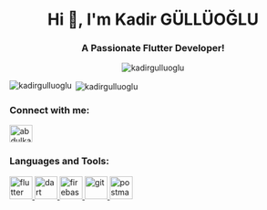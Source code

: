 <h1 align="center">Hi 👋, I'm Kadir GÜLLÜOĞLU</h1>
<h3 align="center">A Passionate Flutter Developer!</h3>

<p align="center"> <img src="https://komarev.com/ghpvc/?username=kadirgulluoglu&label=Profile%20views&color=f2cd98&style=flat" alt="kadirgulluoglu" /> </p>


<p><img align="left" src="https://github-readme-stats.vercel.app/api/top-langs?username=kadirgulluoglu&show_icons=true&theme=dark&locale=en&layout=compact" alt="kadirgulluoglu" /></p>

<p>&nbsp;<img align="center" src="https://github-readme-stats.vercel.app/api?username=kadirgulluoglu&show_icons=true&theme=dark&locale=en" alt="kadirgulluoglu" /></p>




<h3 align="left">Connect with me:</h3>
<p align="left">
<a href="https://linkedin.com/in/abdulkadirgulluoglu" target="blank"><img align="center" src="https://raw.githubusercontent.com/rahuldkjain/github-profile-readme-generator/master/src/images/icons/Social/linked-in-alt.svg" alt="abdulkadirgulluoglu" height="30" width="40" /></a>
</p>

<h3 align="left">Languages and Tools:</h3>

<p align="left">
  </a> <a href="https://flutter.dev" target="_blank" rel="noreferrer"> <img src="https://www.vectorlogo.zone/logos/flutterio/flutterio-icon.svg" alt="flutter" width="40" height="40"/> </a> <a href="https://dart.dev" target="_blank" rel="noreferrer"> <img src="https://www.vectorlogo.zone/logos/dartlang/dartlang-icon.svg" alt="dart" width="40" height="40"/> </a> <a href="https://firebase.google.com/" target="_blank" rel="noreferrer"> <img src="https://www.vectorlogo.zone/logos/firebase/firebase-icon.svg" alt="firebase" width="40" height="40"/> <a href="https://git-scm.com/" target="_blank" rel="noreferrer"> <img src="https://www.vectorlogo.zone/logos/git-scm/git-scm-icon.svg" alt="git" width="40" height="40"/> </a> <a href="https://postman.com" target="_blank" rel="noreferrer"> <img src="https://www.vectorlogo.zone/logos/getpostman/getpostman-icon.svg" alt="postman" width="40" height="40"/> </a> </p>


